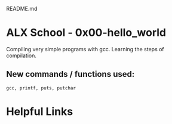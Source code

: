 README.md
# ALX School - 0x00-hello_world
Compiling very simple programs with gcc. Learning the steps of compilation.
## New commands / functions used:
``gcc, printf, puts, putchar``
# Helpful Links
